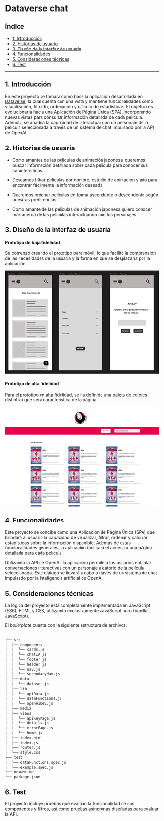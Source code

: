 # Dataverse chat

## Índice

* [1. Introducción](#1-introducción)
* [2. Historias de usuario](#2-historias-de-usuario)
* [3. Diseño de la interfaz de usuaria](#3-diseño-de-la-interfaz-de-usuaria)
* [4. Funcionalidades](#4-funcionalidades)
* [5. Consideraciones técnicas](#5-consideraciones-técnicas)
* [6. Test](#6-test)

***

## 1. Introducción

En este proyecto se tomara como base la aplicación desarrollada
en [Dataverse](https://github.com/CB97103/DEV012-dataverse "Dataverse"),  la cual cuenta con una vista y mantiene funcionalidades como visualización, filtrado, ordenación y cálculo de estadísticas. El objetivo es evolucionarla hacia una Aplicación de Página Única (SPA), incorporando nuevas vistas para consultar información detallada de cada película. Además, se añadirá la capacidad de interactuar con un personaje de la película seleccionada a través de un sistema de chat impulsado por la API de OpenAI.

## 2. Historias de usuaria

- Como amantes de las películas de animación japonesa, queremos buscar información detallada sobre cada película para conocer sus características.

- Deseamos filtrar películas por nombre, estudio de animación y año para encontrar fácilmente la información deseada.

- Queremos ordenar películas en forma ascendente o descendente según nuestras preferencias.

- Como amante de las películas de animación japonesa quiero conocer más acerca de las películas interactuando con los personajes

## 3. Diseño de la interfaz de usuaria

#### Prototipo de baja fidelidad


Se comenzó creando el prototipo para móvil, lo que facilitó la comprensión de las necesidades de la usuaria y la forma en que se desplazaría por la aplicación.

<img id="prototipo baja fidelidad" src="./src/media/Prototipo BF.jpg" width="600px" />

#### Prototipo de alta fidelidad


Para el prototipo en alta fidelidad, se ha definido una paleta de colores distintiva que será característica de la página.

<img id="prototipo alta fidelidad" src="./src/media/Prototipo.jpg" width="600px" />

## 4. Funcionalidades

Este proyecto se concibe como una Aplicación de Página Única (SPA) que brindará al usuario la capacidad de visualizar, filtrar, ordenar y calcular estadísticas sobre la información disponible. Además de estas funcionalidades generales, la aplicación facilitará el acceso a una página detallada para cada película.

Utilizando la API de OpenAI, la aplicación permite a los usuarios entablar conversaciones interactivas con un personaje aleatorio de la película seleccionada. Este diálogo se llevará a cabo a través de un sistema de chat impulsado por la inteligencia artificial de OpenAI. 

## 5. Consideraciones técnicas

La lógica del proyecto está completamente implementada en JavaScript (ES6), HTML y CSS, utilizando exclusivamente JavaScript puro (Vanilla JavaScript).

El _boilerplate_ cuenta con la siguiente estructura de archivos:

```text
.
├── src
|  ├── components
|  |  └── cards.js
|  |  └── chatIA.js
|  |  └── footer.js
|  |  └── header.js
|  |  └── nav.js
|  |  └── secondaryNav.js
|  ├── data
|  |  └── dataset.js
|  ├── lib
|  |  └── apiData.js
|  |  └── dataFunctions.js
|  |  └── openAiKey.js
|  ├── media
|  ├── views
|  |  └── apiKeyPage.js
|  |  └── details.js
|  |  └── errorPage.js
|  |  └── home.js
|  ├── index.html
|  ├── index.js
|  ├── router.js
|  └── style.css
├── test
|  └── dataFunctions.spec.js
|  └── example.spec.js
├── README.md
└── package.json

```

## 6. Test

El proyecto incluye pruebas que evalúan la funcionalidad de sus componentes y filtros, así como pruebas asíncronas diseñadas para evaluar la API.
